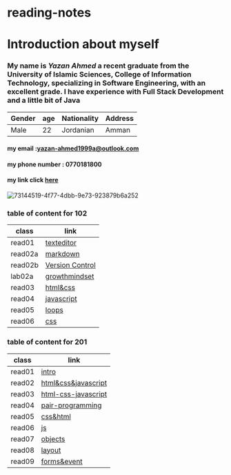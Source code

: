 # reading-notes
# Introduction about myself 
### My name is _**Yazan Ahmed**_  a recent graduate from the University of Islamic Sciences, College of Information Technology, specializing in **Software Engineering**, with an **excellent grade**. I have experience with Full Stack Development and a little bit of Java


Gender | age | Nationality | Address
------------ | ------------- | ------------- | -------------
Male | 22| Jordanian | Amman



#### my email :yazan-ahmed1999a@outlook.com

#### my phone number : 0770181800

#### my link click  [here](https://github.com/YazanAhmad18)
![73144519-4f77-4dbb-9e73-923879b6a252](https://user-images.githubusercontent.com/81154212/112147510-76182e80-8be5-11eb-8d2e-458d67eae2ce.jpg)



### table of content for 102

class        |           link  
------------ | ------------- 
read01       |   [texteditor](read01.md)
read02a      |   [markdown](read02a.md)
read02b      |   [Version Control ](read02b.md)
lab02a |   [growthmindset](GrowthMindset.md)
read03 | [html&css](read03.md)
read04 | [javascript](read04.md)
read05 |  [loops](read05.md)
read06 |  [css](read06.md)


### table of content for 201
 
class        |           link  
------------ | ------------- 
read01       |  [intro](class01.md)
read02        |[html&css&javascript](class02.md)
read03       |  [html-css-javascript](class03.md)
read04       |   [pair-programming](class04.md)
read05 |         [css&html](class05.md)
read06 |          [js](class06.md)
read07 |          [objects](class07.md)
read08 |          [layout](class08.md)
read09|            [forms&event](class09.md)
